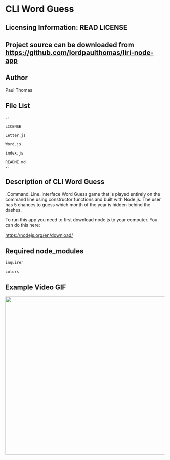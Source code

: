 # CLI Word Guess

Licensing Information: READ LICENSE
---
Project source can be downloaded from https://github.com/lordpaulthomas/liri-node-app
----
Author
-----------
Paul Thomas

File List
---------
```
.:

LICENSE

Letter.js

Word.js

index.js

README.md
.:
```

Description of CLI Word Guess
------------------------------
_Command_Line_Interface Word Guess game that is played entirely on the command line using constructor functions and built with Node.js.  The user has 5 chances to guess which month of the year is hidden behind the dashes.

To run this app you need to first download node.js to your computer.  You can do this here: 

https://nodejs.org/en/download/

Required node_modules
---------------------


``` inquirer ```

``` colors ```

Example Video GIF
----------------------

<img src="https://media.giphy.com/media/YmQQ7Q2SO67RitZ2rd/giphy.gif" width="600" height="500" />